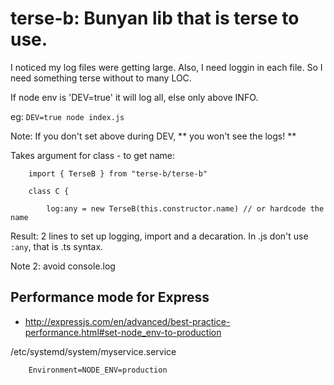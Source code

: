 # terse-b: Bunyan lib that is terse to use.

I noticed my log files were getting large. Also, I need loggin in each file. So I need something terse without to many LOC.

If node env is  'DEV=true' it will log all, else only above INFO.

eg: `DEV=true node index.js`

Note: If you don't set above during DEV, ** you won't see the logs! **

Takes argument for class - to get name:

```
    import { TerseB } from "terse-b/terse-b"
    
    class C {

        log:any = new TerseB(this.constructor.name) // or hardcode the name

```

Result: 2 lines to set up logging, import and a decaration. In .js don't use `:any`,
 that is .ts syntax.


Note 2: avoid console.log


## Performance mode for Express

- http://expressjs.com/en/advanced/best-practice-performance.html#set-node_env-to-production


/etc/systemd/system/myservice.service

```
    Environment=NODE_ENV=production

```